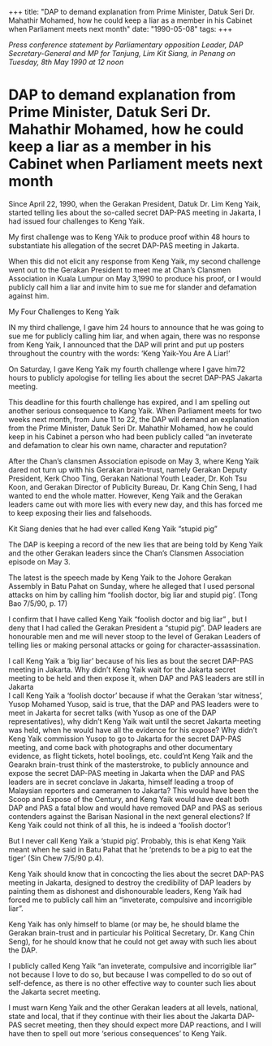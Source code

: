 +++ 
title: "DAP to demand explanation from Prime Minister, Datuk Seri Dr. Mahathir Mohamed, how he could keep a liar as a member in his Cabinet when Parliament meets next month"
date: "1990-05-08"
tags:
+++

_Press conference statement by Parliamentary opposition Leader, DAP Secretary-General and MP for Tanjung, Lim Kit Siang, in Penang on Tuesday, 8th May 1990 at 12 noon_

# DAP to demand explanation from Prime Minister, Datuk Seri Dr. Mahathir Mohamed, how he could keep a liar as a member in his Cabinet when Parliament meets next month

Since April 22, 1990, when the Gerakan President, Datuk Dr. Lim Keng Yaik, started telling lies about the so-called secret DAP-PAS meeting in Jakarta, I had issued four challenges to Keng Yaik.</u>

My first challenge was to Keng YAik to produce proof within 48 hours to substantiate his allegation of the secret DAP-PAS meeting in Jakarta.

When this did not elicit any response from Keng Yaik, my second challenge went out to the Gerakan President to meet me at Chan’s Clansmen Association in Kuala Lumpur on May 3,1990 to produce his proof, or I would publicly call him a liar and invite him to sue me for slander and defamation against him.

My Four Challenges to Keng Yaik 

IN my third challenge, I gave him 24 hours to announce that he was going to sue me for publicly calling him liar, and when again, there was no response from Keng Yaik, I announced that the DAP will print and put up posters throughout the country with the words: ‘Keng Yaik-You Are A Liar!’

On Saturday, I gave Keng Yaik my fourth challenge where I gave him72 hours to publicly apologise for telling lies about the secret DAP-PAS Jakarta meeting.

This deadline for this fourth challenge has expired, and I am spelling out another serious consequence to Kang Yaik.
When Parliament meets for two weeks next month, from June 11 to 22, the DAP will demand an explanation from the Prime Minister, Datuk Seri Dr. Mahathir Mohamed, how he could keep in his Cabinet a person who had been publicly called “an inveterate and defamation to clear his own name, character and reputation?

After the Chan’s clansmen Association episode on May 3, where Keng Yaik dared not turn up with his Gerakan brain-trust, namely Gerakan Deputy President, Kerk Choo Ting, Gerakan National Youth Leader, Dr. Koh Tsu Koon, and Gerakan Director of Publicity Bureau, Dr. Kang Chin Seng, I had wanted to end the whole matter.
However, Keng Yaik and the Gerakan leaders came out with more lies with every new day, and this has forced me to keep exposing their lies and falsehoods.

Kit Siang denies that he had ever called Keng Yaik “stupid pig”

The DAP is keeping a record of the new lies that are being told by Keng Yaik and the other Gerakan leaders since the Chan’s Clansmen Association episode on May 3.

The latest is the speech made by Keng Yaik to the Johore Gerakan Assembly in Batu Pahat on Sunday, where he alleged that I used personal attacks on him by calling him “foolish doctor, big liar and stupid pig’. (Tong Bao 7/5/90, p. 17)

I confirm that I have called Keng Yaik “foolish doctor and big liar” , but I deny that I had called the Gerakan President a “stupid pig”.
DAP leaders are honourable men and me will never stoop to the level of Gerakan Leaders of telling lies or making personal attacks or going for character-assassination.

I call Keng Yaik a ‘big liar’ because of his lies as bout the secret DAP-PAS meeting in Jakarta.
Why didn’t Keng Yaik wait for the Jakarta secret meeting to be held and then expose it, when DAP and PAS leaders are still in Jakarta						
I call Keng Yaik a ‘foolish doctor’ because if what the Gerakan ‘star witness’, Yusop Mohamed Yusop, said is true, that the DAP and PAS leaders were to meet in Jakarta for secret talks (with Yusop as one of the DAP representatives), why didn’t Keng Yaik wait until the secret Jakarta meeting was held, when he would have all the evidence for his expose? Why didn’t Keng Yaik commission Yusop to go to Jakarta for the secret DAP-PAS meeting, and come back with photographs and other documentary evidence, as flight tickets, hotel boolings, etc. could’nt  Keng Yaik and the Gearakn brain-trust think of the masterstroke, to publicly announce and expose the secret DAP-PAS meeting in Jakarta when the DAP and PAS leaders are in secret conclave in Jakarta, himself leading a troop of Malaysian reporters and cameramen to Jakarta? This would have been the Scoop and Expose of the Century, and Keng Yaik would have dealt both DAP and PAS a fatal blow and would have removed DAP and PAS as serious contenders against the Barisan Nasional in the next general elections? If Keng Yaik could not think of all this, he is indeed a ‘foolish doctor’!

But I never call Keng Yaik a ‘stupid pig’. Probably, this is ehat Keng Yaik meant when he said in Batu Pahat that he ‘pretends to be a pig to eat the tiger’ (Sin Chew 7/5/90 p.4).

Keng Yaik should know that in concocting the lies about the secret DAP-PAS meeting in Jakarta, designed to destroy the credibility of DAP leaders by painting them as dishonest and dishonourable leaders, Keng Yaik had forced me to publicly call him an “inveterate, compulsive and incorrigible liar”.

Keng Yaik has only himself to blame (or may be, he should blame the Gerakan brain-trust and in particular his Political Secretary, Dr. Kang Chin Seng), for he should know that he could not get away with such lies about the DAP.

I publicly called Keng Yaik “an inveterate, compulsive and incorrigible liar” not because I love to do so, but because I was compelled to do so out of self-defence, as there is no other effective way to counter such lies about the Jakarta secret meeting.

I must warn Keng Yaik and the other Gerakan leaders at all levels, national, state and local, that if they continue with their lies about the Jakarta DAP-PAS secret meeting, then they should expect more DAP reactions, and I will have then to spell out more ‘serious consequences’ to Keng Yaik.
 
